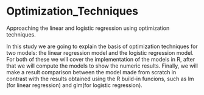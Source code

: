 # Optimization_Techniques
Approaching the linear and logistic regression using optimization techniques.

In this study we are going to explain the basis of optimization techniques for two models: the linear regression model and the logistic regression model. For both of these we will cover the implementation of the models in R, after that we will compute the models to show the numeric results. Finally, we will make a result comparison between the model made from scratch in contrast with the results obtained using the R build-in funcions, such as lm (for linear regression) and glm(for logistic regression).
